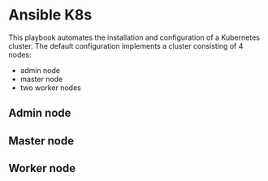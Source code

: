 # Ansible K8s
This playbook automates the installation and configuration of a Kubernetes cluster. The default configuration implements a cluster consisting of 4 nodes:
- admin node
- master node
- two worker nodes

## Admin node

## Master node

## Worker node





